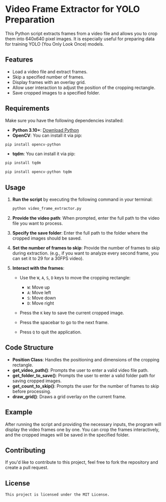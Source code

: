 
# Video Frame Extractor for YOLO Preparation

This Python script extracts frames from a video file and allows you to crop them into 640x640 pixel images. It is especially useful for preparing data for training YOLO (You Only Look Once) models.

## Features

- Load a video file and extract frames.
- Skip a specified number of frames.
- Display frames with an overlay grid.
- Allow user interaction to adjust the position of the cropping rectangle.
- Save cropped images to a specified folder.

## Requirements

Make sure you have the following dependencies installed:

- **Python 3.10+**: [Download Python](https://www.python.org/downloads/)
- **OpenCV**: You can install it via pip:
```bash
pip install opencv-python
```
- **tqdm**: You can install it via pip:
```bash
pip install tqdm
```
```bash
pip install opencv-python tqdm
```

## Usage

1. **Run the script** by executing the following command in your terminal:

   ```bash
   python video_frame_extractor.py
   ```

2. **Provide the video path**: When prompted, enter the full path to the video file you want to process.

3. **Specify the save folder**: Enter the full path to the folder where the cropped images should be saved.

4. **Set the number of frames to skip**: Provide the number of frames to skip during extraction. (e.g., if you want to analyze every second frame, you can set it to 29 for a 30FPS video).

5. **Interact with the frames**:
   - Use the `W`, `A`, `S`, `D` keys to move the cropping rectangle:
     - `W`: Move up
     - `A`: Move left
     - `S`: Move down
     - `D`: Move right

   - Press the `K` key to save the current cropped image.
   - Press the spacebar to go to the next frame.
   - Press `Q` to quit the application.

## Code Structure

- **Position Class**: Handles the positioning and dimensions of the cropping rectangle.
- **get_video_path()**: Prompts the user to enter a valid video file path.
- **get_folder_to_save()**: Prompts the user to enter a valid folder path for saving cropped images.
- **get_count_to_skip()**: Prompts the user for the number of frames to skip before processing.
- **draw_grid()**: Draws a grid overlay on the current frame.

## Example

After running the script and providing the necessary inputs, the program will display the video frames one by one. You can crop the frames interactively, and the cropped images will be saved in the specified folder.

## Contributing

If you'd like to contribute to this project, feel free to fork the repository and create a pull request.

## License
```
This project is licensed under the MIT License.
```